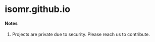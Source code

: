 # isomr.github.io

#### Notes
1. Projects are private due to security. Please reach us to contribute.

